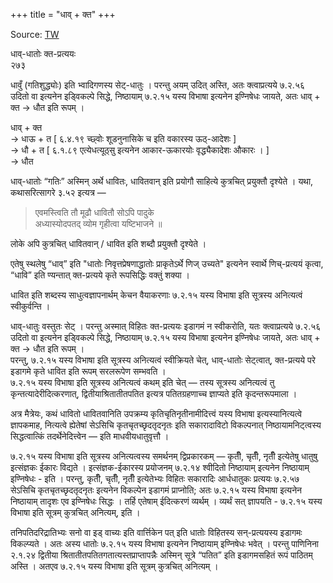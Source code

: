 +++
title = "धाव् + क्त"
+++

Source: [TW](https://ashtadhyayi.com/courses/bhaashaapaak3/)

धाव्-धातोः क्त-प्रत्ययः  
२७३

धावुँ (गतिशुद्ध्योः) इति भ्वादिगणस्य सेट्-धातुः । परन्तु अयम् उदित् अस्ति, अतः क्त्वाप्रत्यये ७.२.५६ उदितो वा इत्यनेन इड्विकल्पे सिद्धे, निष्ठायाम् ७.२.१५ यस्य विभाषा इत्यनेन इण्निषेधः जायते, अतः  धाव् + क्त →‌ धौत इति रूपम् ।

धाव् + क्त  
→ धाऊ + त [ ६.४.१९ च्छ्वोः शूडनुनासिके च इति वकारस्य ऊठ्-आदेशः ]  
→ धौ + त [ ६.१.८९ एत्येधत्यूठ्सु इत्यनेन आकार-ऊकारयोः वृद्ध्यैकादेशः औकारः । ]  
→‌ धौत

धाव्-धातोः “गतिः” अस्मिन् अर्थे धावितः, धावितवान् इति प्रयोगौ साहित्ये कुत्रचित् प्रयुक्तौ दृश्येते । यथा, कथासरित्सागरे ३.५२ इत्यत्र —

> एवमस्त्विति तौ मूढौ धावितौ सोऽपि पादुके  
अध्यास्योदपतद् व्योम गृहीत्वा यष्टिभाजने ॥

लोके अपि कुत्रचित् धावितवान् / धावित इति शब्दौ प्रयुक्तौ दृश्येते ।  

एतेषु स्थलेषु “धाव्” इति "धातोः निवृत्तप्रेषणाद्धातोः प्राकृतेऽर्थे णिज् उच्यते" इत्यनेन स्वार्थे णिच्-प्रत्ययं कृत्वा, “धावि” इति ण्यन्तात् क्त-प्रत्यये कृते रूपसिद्धिः वक्तुं शक्या ।



धावित इति शब्दस्य साधुत्वज्ञापनार्थम् केचन वैयाकरणाः ७.२.१५ यस्य विभाषा  इति सूत्रस्य अनित्यत्वं स्वीकुर्वन्ति ।

धाव्-धातुः वस्तुतः सेट् । परन्तु अस्मात् विहितः क्त-प्रत्ययः इडागमं न स्वीकरोति, यतः क्त्वाप्रत्यये ७.२.५६ उदितो वा इत्यनेन इड्विकल्पे सिद्धे, निष्ठायाम् ७.२.१५ यस्य विभाषा इत्यनेन इण्निषेधः जायते, अतः  धाव् + क्त →‌ धौत इति रूपम् ।  
परन्तु, ७.२.१५ यस्य विभाषा  इति सूत्रस्य अनित्यत्वं स्वीक्रियते चेत्,  धाव्-धातोः सेट्त्वात्, क्त-प्रत्यये परे इडागमे कृते धावित इति रूपम् सरलरूपेण सम्भवति ।  
७.२.१५ यस्य विभाषा  इति सूत्रस्य अनित्यत्वं कथम् इति चेत् —
तस्य सूत्रस्य अनित्यत्वं तु कृन्तत्यादेरीदित्करणात्, द्वितीयाश्रितातीतपतित इत्यत्र पतितग्रहणाच्च ज्ञाप्यते  इति कृदन्तरूपमाला ।

अत्र मैत्रेयः, कथं धावितो धावितवानिति उपक्रम्य कृतिचृतिनृतीनामीदित्त्वं यस्य विभाषा इत्यस्यानित्यत्वे ज्ञापकमाह, नित्यत्वे ह्येतेषां सेऽसिचि कृतचृतच्छृदतृदनृतः इति सकारादाविटो विकल्पनात् निष्ठायामनिट्त्वस्य सिद्धत्वात्किं तदर्थेनेदित्त्वेन — इति माधवीयधातुवृत्तौ ।


७.२.१५ यस्य विभाषा  इति सूत्रस्य अनित्यत्वस्य समर्थनम् द्विप्रकारकम् —
कृतीँ, चृतीँ, नृतीँ इत्येतेषु धातुषु इत्संज्ञकः ईकारः विद्यते । इत्संज्ञक-ईकारस्य प्रयोजनम् ७.२.१४ श्वीदितो निष्ठायाम् इत्यनेन निष्ठायाम् इण्निषेधः - इति । परन्तु, कृतीँ, चृतीँ, नृतीँ इत्येतेभ्यः विहितः सकारादिः आर्धधातुकः प्रत्ययः ७.२.५७ सेऽसिचि कृतचृतच्छृदतृदनृतः इत्यनेन विकल्पेन इडागमं प्राप्नोति; अतः ७.२.१५ यस्य विभाषा इत्यनेन निष्ठायाम् तादृशः एव इण्निषेधः सिद्धः । तर्हि एतेषाम् ईदित्करणं व्यर्थम् । व्यर्थं सत् ज्ञापयति - ७.२.१५ यस्य विभाषा इति सूत्रम् कुत्रचित् अनित्यम्, इति ।

तनिपतिदरिद्रातिभ्यः सनो वा इड् वाच्यः इति वार्त्तिकेन पत् इति धातोः विहितस्य सन्-प्रत्ययस्य इडागमः विकल्प्यते । अतः अस्य धातोः  ७.२.१५ यस्य विभाषा इत्यनेन निष्ठायाम् इण्निषेधः भवेत् । परन्तु पाणिनिना २.१.२४ द्वितीया श्रितातीतपतितगतात्यस्तप्राप्तापन्नैः अस्मिन् सूत्रे “पतित” इति इडागमसहितं रूपं पाठितम् अस्ति । अतएव ७.२.१५ यस्य विभाषा इति सूत्रम् कुत्रचित् अनित्यम् ।
